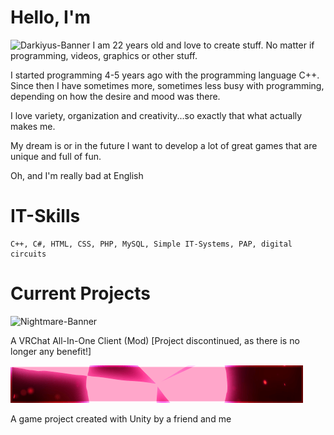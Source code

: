 # Hello, I'm 
<img src="/Darkiyus-Banner.gif" alt="Darkiyus-Banner"> 
I am 22 years old and love to create stuff.
No matter if programming, videos, graphics or other stuff.

I started programming 4-5 years ago with the programming language C++.
Since then I have sometimes more, sometimes less busy with programming, depending on how the desire and mood was there.

I love variety, organization and creativity...so exactly that what actually makes me.

My dream is or in the future I want to develop a lot of great games that are unique and full of fun.

Oh, and I'm really bad at English

# IT-Skills
    C++, C#, HTML, CSS, PHP, MySQL, Simple IT-Systems, PAP, digital circuits


# Current Projects

<img src="/Nightmare_Banner.gif" alt="Nightmare-Banner">

A VRChat All-In-One Client (Mod) [Project discontinued, as there is no longer any benefit!]
   
<img src="/Project-ZZZombie.gif" alt="ZZZombie Banner">

A game project created with Unity by a friend and me
    
